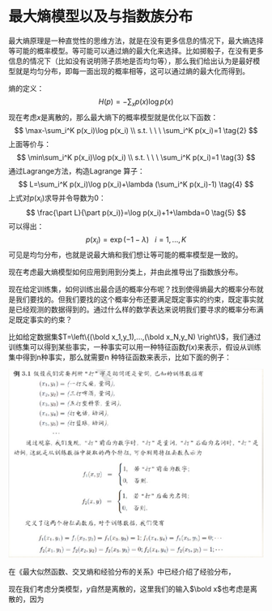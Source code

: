 # 最大熵模型以及与指数族分布

最大熵原理是一种直觉性的思维方法，就是在没有更多信息的情况下，最大熵选择等可能的概率模型。等可能可以通过熵的最大化来选择。比如掷骰子，在没有更多信息的情况下（比如没有说明筛子质地是否均匀等），那么我们给出认为是最好模型就是均匀分布，即每一面出现的概率相等，这可以通过熵的最大化而得到。

熵的定义：
$$
H(p)=-\sum_x p(x)\log p(x)  \tag{1}
$$
现在考虑$x$是离散的，那么最大熵下的概率模型就是优化以下函数：
$$
\max-\sum_i^K p(x_i)\log p(x_i) \\
s.t. \ \ \ \sum_i^K p(x_i)=1   \tag{2}
$$
上面等价与：
$$
\min\sum_i^K p(x_i)\log p(x_i) \\
s.t. \ \ \ \sum_i^K p(x_i)=1   \tag{3}
$$
通过Lagrange方法，构造Lagrange 算子：
$$
L=\sum_i^K p(x_i)\log p(x_i)+\lambda (\sum_i^K p(x_i)-1)   \tag{4}
$$
上式对$p(x_i)$求导并令导数为0：
$$
\frac{\part L}{\part p(x_i)}=\log p(x_i)+1+\lambda=0  \tag{5}
$$
可以得出：
$$
p(x_i)=\exp(-1-\lambda)   \ \ \ i=1,...,K
$$
可见是均匀分布，也就是说最大熵和我们想让等可能的概率模型是一致的。

现在考虑最大熵模型如何应用到用到分类上，并由此推导出了指数族分布。

现在给定训练集，如何训练出最合适的概率分布呢？找到使得熵最大的概率分布就是我们要找的。但我们要找的这个概率分布还要满足既定事实的约束，既定事实就是已经观测的数据得到的。通过什么样的数学表达来说明我们要寻求的概率分布满足既定事实的约束？

比如给定数据集$T=\left\{(\bold x_1,y_1),...,(\bold x_N,y_N) \right\}$，我们通过训练集可以得到某些事实，一种事实可以用一种特征函数$f(x)$来表示，假设从训练集中得到n种事实，那么就需要n 种特征函数来表示，比如下面的例子：

![img](v2-1dbb08876de3f2b74bb2afb88530aa20_hd.jpg)

在《最大似然函数、交叉熵和经验分布的关系》中已经介绍了经验分布，

现在我们考虑分类模型，$y$自然是离散的，这里我们的输入$\bold x​$也考虑是离散的，因为

